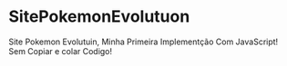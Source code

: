 # SitePokemonEvolutuon
Site Pokemon Evolutuin, Minha Primeira Implementção Com JavaScript! Sem Copiar e colar Codigo!
